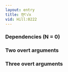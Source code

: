 ```yaml
---
layout: entry
title: གྲང་√x
vid: Hill:0222
---
```

### Dependencies (N = 0)


### Two overt arguments


### Three overt arguments
